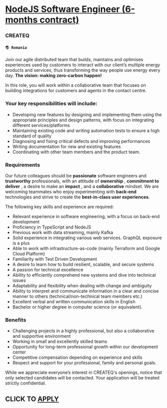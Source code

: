 # [NodeJS Software Engineer (6-months contract)](https://www.remotewlb.com/apply/nodejs-software-engineer-6-months-contract-86622)  
### CREATEQ  
#### `🌎 Romania`  

Join our agile distributed team that builds, maintains and optimises experiences used by customers to interact with our client’s multiple energy products and services, thus transforming the way people use energy every day. **The vision: making zero-carbon happen!**

In this role, you will work within a collaborative team that focuses on building integrations for customers and agents in the contact centre.

### Your key responsibilities will include:

  * Developing new features by designing and implementing them using the appropriate principles and design patterns, with focus on integrating different services/platforms
  * Maintaining existing code and writing automation tests to ensure a high standard of quality
  * Diagnosing and fixing critical defects and improving performances
  * Writing documentation for new and existing features
  * Coordinating with other team members and the product team.

### Requirements

Our future colleagues should be **passionate** software engineers and **trustworthy** professionals, with an attitude of **ownership** , **commitment to deliver** , a desire to make an **impact** , and a **collaborative** mindset. We are welcoming teammates who enjoy experimenting with **back-end** technologies and strive to create the **best-in-class user experiences**.

The following key skills and experience are required:

  * Relevant experience in software engineering, with a focus on back-end development
  * Proficiency in TypeScript and NodeJS
  * Previous work with data streaming, mainly Kafka
  * Solid experience in integrating various web services. GraphQL exposure is a plus
  * Able to work with infrastructure-as-code (mainly Terraform and Google Cloud Platform)
  * Familiarity with Test Driven Development
  * A desire to learn how to build resilient, scalable, and secure systems
  * A passion for technical excellence
  * Ability to efficiently comprehend new systems and dive into technical issues
  * Adaptability and flexibility when dealing with change and ambiguity
  * Ability to interpret and communicate information in a clear and concise manner to others (technical/non-technical team members etc.)
  * Excellent verbal and written communication skills in English
  * Bachelor or higher degree in computer science (or equivalent).

### Benefits

  * Challenging projects in a highly professional, but also a collaborative and supportive environment
  * Working in small and excellently skilled teams
  * Opportunity for long-term professional growth within our development center
  * Competitive compensation depending on experience and skills
  * Respect and support for your professional, family and personal goals.

While we appreciate everyone’s interest in CREATEQ's openings, notice that only selected candidates will be contacted. Your application will be treated strictly confidential.

  
## CLICK TO [APPLY](https://www.remotewlb.com/apply/nodejs-software-engineer-6-months-contract-86622)

